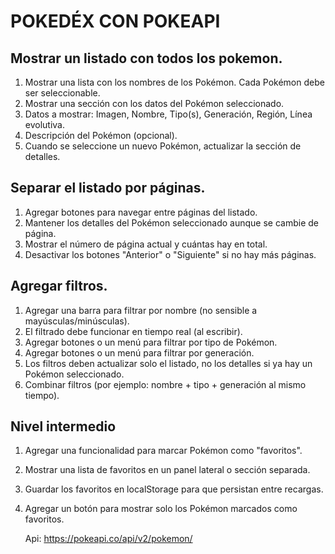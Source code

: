 # POKEDÉX CON POKEAPI

## Mostrar un listado con todos los pokemon.

1. Mostrar una lista con los nombres de los Pokémon. Cada Pokémon debe ser seleccionable.
2. Mostrar una sección con los datos del Pokémon seleccionado.
3. Datos a mostrar: Imagen, Nombre, Tipo(s), Generación, Región, Línea evolutiva.
4. Descripción del Pokémon (opcional).
5. Cuando se seleccione un nuevo Pokémon, actualizar la sección de detalles.

## Separar el listado por páginas.

1. Agregar botones para navegar entre páginas del listado.
2. Mantener los detalles del Pokémon seleccionado aunque se cambie de página.
3. Mostrar el número de página actual y cuántas hay en total.
4. Desactivar los botones "Anterior" o "Siguiente" si no hay más páginas.

## Agregar filtros.

1. Agregar una barra para filtrar por nombre (no sensible a mayúsculas/minúsculas).
2. El filtrado debe funcionar en tiempo real (al escribir).
3. Agregar botones o un menú para filtrar por tipo de Pokémon.
4. Agregar botones o un menú para filtrar por generación.
5. Los filtros deben actualizar solo el listado, no los detalles si ya hay un Pokémon seleccionado.
6. Combinar filtros (por ejemplo: nombre + tipo + generación al mismo tiempo).

## Nivel intermedio

1. Agregar una funcionalidad para marcar Pokémon como "favoritos".
2. Mostrar una lista de favoritos en un panel lateral o sección separada.
3. Guardar los favoritos en localStorage para que persistan entre recargas.
4. Agregar un botón para mostrar solo los Pokémon marcados como favoritos.

    Api: https://pokeapi.co/api/v2/pokemon/